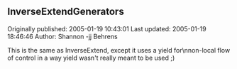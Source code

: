 ## InverseExtendGenerators

Originally published: 2005-01-19 10:43:01
Last updated: 2005-01-19 18:46:46
Author: Shannon -jj Behrens

This is the same as InverseExtend, except it uses a yield for\nnon-local flow of control in a way yield wasn't really meant to be used ;)